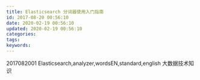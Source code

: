 ```yaml
---
title: Elasticsearch 分词器使用入门指南
id: 2017-08-20 00:56:10
date: 2020-02-19 00:56:10
updated: 2020-02-19 00:56:10
categories:
tags:
keywords:
---
```




2017082001
Elasticsearch,analyzer,wordsEN,standard,english
大数据技术知识


<!-- more -->



